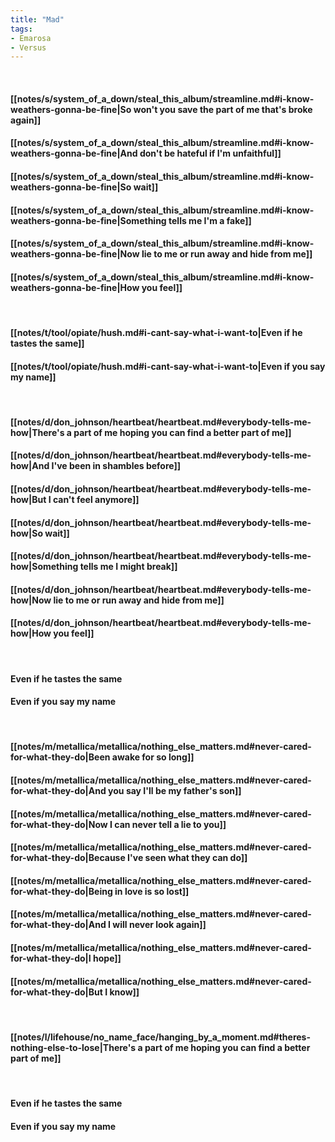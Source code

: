```yaml
---
title: "Mad"
tags:
- Emarosa
- Versus
---
```

&nbsp;
#### [[notes/s/system_of_a_down/steal_this_album/streamline.md#i-know-weathers-gonna-be-fine|So won't you save the part of me that's broke again]]
#### [[notes/s/system_of_a_down/steal_this_album/streamline.md#i-know-weathers-gonna-be-fine|And don't be hateful if I'm unfaithful]]
#### [[notes/s/system_of_a_down/steal_this_album/streamline.md#i-know-weathers-gonna-be-fine|So wait]]
#### [[notes/s/system_of_a_down/steal_this_album/streamline.md#i-know-weathers-gonna-be-fine|Something tells me I'm a fake]]
#### [[notes/s/system_of_a_down/steal_this_album/streamline.md#i-know-weathers-gonna-be-fine|Now lie to me or run away and hide from me]]
#### [[notes/s/system_of_a_down/steal_this_album/streamline.md#i-know-weathers-gonna-be-fine|How you feel]]
&nbsp;
#### [[notes/t/tool/opiate/hush.md#i-cant-say-what-i-want-to|Even if he tastes the same]]
#### [[notes/t/tool/opiate/hush.md#i-cant-say-what-i-want-to|Even if you say my name]]
&nbsp;
#### [[notes/d/don_johnson/heartbeat/heartbeat.md#everybody-tells-me-how|There's a part of me hoping you can find a better part of me]]
#### [[notes/d/don_johnson/heartbeat/heartbeat.md#everybody-tells-me-how|And I've been in shambles before]]
#### [[notes/d/don_johnson/heartbeat/heartbeat.md#everybody-tells-me-how|But I can't feel anymore]]
#### [[notes/d/don_johnson/heartbeat/heartbeat.md#everybody-tells-me-how|So wait]]
#### [[notes/d/don_johnson/heartbeat/heartbeat.md#everybody-tells-me-how|Something tells me I might break]]
#### [[notes/d/don_johnson/heartbeat/heartbeat.md#everybody-tells-me-how|Now lie to me or run away and hide from me]]
#### [[notes/d/don_johnson/heartbeat/heartbeat.md#everybody-tells-me-how|How you feel]]
&nbsp;
#### Even if he tastes the same
#### Even if you say my name
&nbsp;
#### [[notes/m/metallica/metallica/nothing_else_matters.md#never-cared-for-what-they-do|Been awake for so long]]
#### [[notes/m/metallica/metallica/nothing_else_matters.md#never-cared-for-what-they-do|And you say I'll be my father's son]]
#### [[notes/m/metallica/metallica/nothing_else_matters.md#never-cared-for-what-they-do|Now I can never tell a lie to you]]
#### [[notes/m/metallica/metallica/nothing_else_matters.md#never-cared-for-what-they-do|Because I've seen what they can do]]
#### [[notes/m/metallica/metallica/nothing_else_matters.md#never-cared-for-what-they-do|Being in love is so lost]]
#### [[notes/m/metallica/metallica/nothing_else_matters.md#never-cared-for-what-they-do|And I will never look again]]
#### [[notes/m/metallica/metallica/nothing_else_matters.md#never-cared-for-what-they-do|I hope]]
#### [[notes/m/metallica/metallica/nothing_else_matters.md#never-cared-for-what-they-do|But I know]]
&nbsp;
#### [[notes/l/lifehouse/no_name_face/hanging_by_a_moment.md#theres-nothing-else-to-lose|There's a part of me hoping you can find a better part of me]]
&nbsp;
#### Even if he tastes the same
#### Even if you say my name
